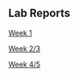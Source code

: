 ## Lab Reports
[Week 1](https://ignishyper.github.io/cse15l-lab-reports/week-1-lab-report)

[Week 2/3](https://ignishyper.github.io/cse15l-lab-reports/week-2-3-lab-report)

[Week 4/5](https://ignishyper.github.io/cse15l-lab-reports/week-4-5-lab-report)
